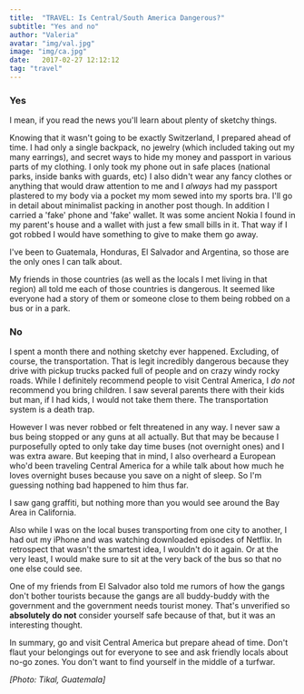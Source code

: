 ```yaml
---
title:  "TRAVEL: Is Central/South America Dangerous?"
subtitle: "Yes and no"
author: "Valeria"
avatar: "img/val.jpg"
image: "img/ca.jpg"
date:   2017-02-27 12:12:12
tag: "travel"
---
```


### Yes
I mean, if you read the news you'll learn about plenty of sketchy things.

Knowing that it wasn't going to be exactly Switzerland, I prepared ahead of time. I had only a single backpack, no jewelry (which included taking out my many earrings), and secret ways to hide my money and passport in various parts of my clothing. I only took my phone out in safe places (national parks, inside banks with guards, etc) I also didn't wear any fancy clothes or anything that would draw attention to me and I *always* had my passport plastered to my body via a pocket my mom sewed into my sports bra. I'll go in detail about minimalist packing in another post though. In addition I carried a 'fake' phone and 'fake' wallet. It was some ancient Nokia I found in my parent's house and a wallet with just a few small bills in it. That way if I got robbed I would have something to give to make them go away.

I've been to Guatemala, Honduras, El Salvador and Argentina, so those are the only ones I can talk about. 

My friends in those countries (as well as the locals I met living in that region) all told me each of those countries is dangerous. It seemed like everyone had a story of them or someone close to them being robbed on a bus or in a park. 

### No

I spent a month there and nothing sketchy ever happened. Excluding, of course, the transportation. That is legit incredibly dangerous because they drive with pickup trucks packed full of people and on crazy windy rocky roads. While I definitely recommend people to visit Central America, I *do not* recommend you bring children. I saw several parents there with their kids but man, if I had kids, I would not take them there. The transportation system is a death trap.

However I was never robbed or felt threatened in any way. I never saw a bus being stopped or any guns at all actually. But that may be because I purposefully opted to only take day time buses (not overnight ones) and I was extra aware. But keeping that in mind, I also overheard a European who'd been traveling Central America for a while talk about how much he loves overnight buses because you save on a night of sleep. So I'm guessing nothing bad happened to him thus far. 

I saw gang graffiti, but nothing more than you would see around the Bay Area in California.

Also while I was on the local buses transporting from one city to another, I had out my iPhone and was watching downloaded episodes of Netflix. In retrospect that wasn't the smartest idea, I wouldn't do it again. Or at the very least, I would make sure to sit at the very back of the bus so that no one else could see. 

One of my friends from El Salvador also told me rumors of how the gangs don't bother tourists because the gangs are all buddy-buddy with the government and the government needs tourist money. That's unverified so **absolutely do not** consider yourself safe because of that, but it was an interesting thought. 

In summary, go and visit Central America but prepare ahead of time. Don't flaut your belongings out for everyone to see and ask friendly locals about no-go zones. You don't want to find yourself in the middle of a turfwar. 


*[Photo: Tikal, Guatemala]*